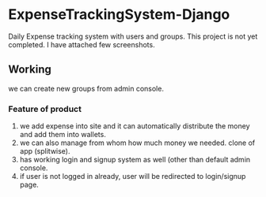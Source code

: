 # ExpenseTrackingSystem-Django
Daily Expense tracking system with users and groups. 
This project is not yet completed.
I have attached few screenshots. 

## Working
we can create new groups from admin console. 

### Feature of product
1. we add expense into site and it can automatically distribute the money and add them into wallets. 
2. we can also manage from whom how much money we needed. clone of app (splitwise).
3. has working login and signup system as well (other than default admin console.
4. if user is not logged in already, user will be redirected to login/signup page. 